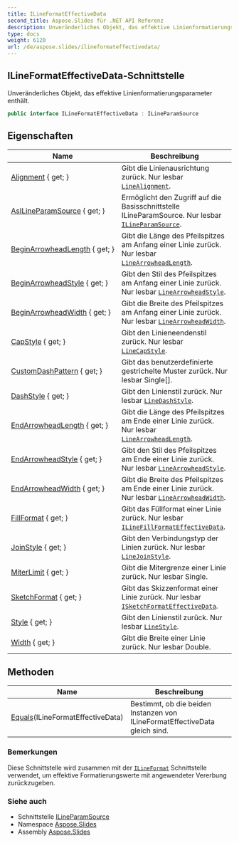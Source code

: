 ```yaml
---  
title: ILineFormatEffectiveData
second_title: Aspose.Slides für .NET API Referenz  
description: Unveränderliches Objekt, das effektive Linienformatierungsparameter enthält.
type: docs  
weight: 6120  
url: /de/aspose.slides/ilineformateffectivedata/
---  
```


## ILineFormatEffectiveData-Schnittstelle  

Unveränderliches Objekt, das effektive Linienformatierungsparameter enthält.  

```csharp  
public interface ILineFormatEffectiveData : ILineParamSource  
```  

## Eigenschaften  

| Name | Beschreibung |  
| --- | --- |  
| [Alignment](../../aspose.slides/ilineformateffectivedata/alignment) { get; } | Gibt die Linienausrichtung zurück. Nur lesbar [`LineAlignment`](../linealignment). |  
| [AsILineParamSource](../../aspose.slides/ilineformateffectivedata/asilineparamsource) { get; } | Ermöglicht den Zugriff auf die Basisschnittstelle ILineParamSource. Nur lesbar [`ILineParamSource`](../ilineparamsource). |  
| [BeginArrowheadLength](../../aspose.slides/ilineformateffectivedata/beginarrowheadlength) { get; } | Gibt die Länge des Pfeilspitzes am Anfang einer Linie zurück. Nur lesbar [`LineArrowheadLength`](../linearrowheadlength). |  
| [BeginArrowheadStyle](../../aspose.slides/ilineformateffectivedata/beginarrowheadstyle) { get; } | Gibt den Stil des Pfeilspitzes am Anfang einer Linie zurück. Nur lesbar [`LineArrowheadStyle`](../linearrowheadstyle). |  
| [BeginArrowheadWidth](../../aspose.slides/ilineformateffectivedata/beginarrowheadwidth) { get; } | Gibt die Breite des Pfeilspitzes am Anfang einer Linie zurück. Nur lesbar [`LineArrowheadWidth`](../linearrowheadwidth). |  
| [CapStyle](../../aspose.slides/ilineformateffectivedata/capstyle) { get; } | Gibt den Linieneendenstil zurück. Nur lesbar [`LineCapStyle`](../linecapstyle). |  
| [CustomDashPattern](../../aspose.slides/ilineformateffectivedata/customdashpattern) { get; } | Gibt das benutzerdefinierte gestrichelte Muster zurück. Nur lesbar Single[]. |  
| [DashStyle](../../aspose.slides/ilineformateffectivedata/dashstyle) { get; } | Gibt den Linienstil zurück. Nur lesbar [`LineDashStyle`](../linedashstyle). |  
| [EndArrowheadLength](../../aspose.slides/ilineformateffectivedata/endarrowheadlength) { get; } | Gibt die Länge des Pfeilspitzes am Ende einer Linie zurück. Nur lesbar [`LineArrowheadLength`](../linearrowheadlength). |  
| [EndArrowheadStyle](../../aspose.slides/ilineformateffectivedata/endarrowheadstyle) { get; } | Gibt den Stil des Pfeilspitzes am Ende einer Linie zurück. Nur lesbar [`LineArrowheadStyle`](../linearrowheadstyle). |  
| [EndArrowheadWidth](../../aspose.slides/ilineformateffectivedata/endarrowheadwidth) { get; } | Gibt die Breite des Pfeilspitzes am Ende einer Linie zurück. Nur lesbar [`LineArrowheadWidth`](../linearrowheadwidth). |  
| [FillFormat](../../aspose.slides/ilineformateffectivedata/fillformat) { get; } | Gibt das Füllformat einer Linie zurück. Nur lesbar [`ILineFillFormatEffectiveData`](../ilinefillformateffectivedata). |  
| [JoinStyle](../../aspose.slides/ilineformateffectivedata/joinstyle) { get; } | Gibt den Verbindungstyp der Linien zurück. Nur lesbar [`LineJoinStyle`](../linejoinstyle). |  
| [MiterLimit](../../aspose.slides/ilineformateffectivedata/miterlimit) { get; } | Gibt die Mitergrenze einer Linie zurück. Nur lesbar Single. |  
| [SketchFormat](../../aspose.slides/ilineformateffectivedata/sketchformat) { get; } | Gibt das Skizzenformat einer Linie zurück. Nur lesbar [`ISketchFormatEffectiveData`](../isketchformateffectivedata). |  
| [Style](../../aspose.slides/ilineformateffectivedata/style) { get; } | Gibt den Linienstil zurück. Nur lesbar [`LineStyle`](../linestyle). |  
| [Width](../../aspose.slides/ilineformateffectivedata/width) { get; } | Gibt die Breite einer Linie zurück. Nur lesbar Double. |  

## Methoden  

| Name | Beschreibung |  
| --- | --- |  
| [Equals](../../aspose.slides/ilineformateffectivedata/equals)(ILineFormatEffectiveData) | Bestimmt, ob die beiden Instanzen von ILineFormatEffectiveData gleich sind. |  

### Bemerkungen  

Diese Schnittstelle wird zusammen mit der [`ILineFormat`](../ilineformat) Schnittstelle verwendet, um effektive Formatierungswerte mit angewendeter Vererbung zurückzugeben.  

### Siehe auch  

* Schnittstelle [ILineParamSource](../ilineparamsource)  
* Namespace [Aspose.Slides](../../aspose.slides)  
* Assembly [Aspose.Slides](../../)  